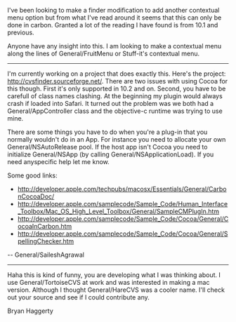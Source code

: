 

I've been looking to make a finder modification to add another contextual menu option but from what I've read around it seems that this can only be done in carbon.  Granted a lot of the reading I have found is from 10.1 and previous.

Anyone have any insight into this.  I am looking to make a contextual menu along the lines of General/FruitMenu or Stuff-it's contextual menu.

----
I'm currently working on a project that does exactly this.  Here's the project: http://cvsfinder.sourceforge.net/.  There are two issues with using Cocoa for this though.  First it's only supported in 10.2 and on.  Second, you have to be carefull of class names clashing.  At the beginning my plugin would always crash if loaded into Safari.  It turned out the problem was we both had a General/AppController class and the objective-c runtime was trying to use mine. 

There are some things you have to do when you're a plug-in that you normally wouldn't do in an App.  For instance you need to allocate your own General/NSAutoRelease pool.  If the host app isn't Cocoa you need to initialize General/NSApp (by calling General/NSApplicationLoad).  If you need anyspecific help let me know.

Some good links:

* http://developer.apple.com/techpubs/macosx/Essentials/General/CarbonCocoaDoc/
* http://developer.apple.com/samplecode/Sample_Code/Human_Interface_Toolbox/Mac_OS_High_Level_Toolbox/General/SampleCMPlugIn.htm
* http://developer.apple.com/samplecode/Sample_Code/Cocoa/General/CocoaInCarbon.htm
* http://developer.apple.com/samplecode/Sample_Code/Cocoa/General/SpellingChecker.htm

-- General/SaileshAgrawal

----
Haha this is kind of funny, you are developing what I was thinking about.  I use General/TortoiseCVS at work and was interested in making a mac version.  Although I thought General/HareCVS was a cooler name.  I'll check out your source and see if I could contribute any.

Bryan Haggerty